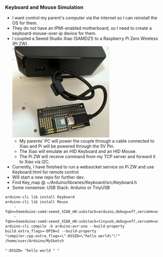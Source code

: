 ### Keyboard and Mouse Simulation
* I want control my parent's computer via the internet so I can reinstall the OS for them. 
* They do not have an IPMI-enabled motherboard, so I need to create a keyboard-mouse-over-ip device for them.
* I coupled a Seeed Studio Xiao (SAMD21) to a Raspberry Pi Zero Wireless (Pi ZW). 
  <br/><img src="pi_xiao.jpg" style="height:300px; width:320px"></img>
  * My parents' PC will power the couple through a cable connected to Xiao and Pi will be powered through the 5V Pin.
  * The Xiao will emulate an HID Keyboard and an HID Mouse. 
  * The Pi ZW will receive command from my TCP server and forward it to Xiao via I2C. 
* Currently, I have finished to run a websocket service on Pi ZW and use Keyboard.html for remote control 
* Will start a new repo for further dev.
* Find Key_map @ ~/Arduino/libraries/Keyboard/src/Keyboard.h
* Some nonsense: USB Stack: Arduino or TinyUSB
```
arduino-cli lib install Keyboard
arduino-cli lib install Mouse
    -fqbn=Seeeduino:samd:seeed_XIAO_m0:usbstack=arduino,debug=off,sercom4=exclude  
    -fqbn=Seeeduino:samd:seeed_XIAO_m0:usbstack=tinyusb,debug=off,sercom4=exclude 
arduino-cli compile -b arduino:avr:uno --build-property build.extra_flags=-DPIN=2 --build-property "compiler.cpp.extra_flags=\"-DSSID=\"hello world\"\"" /home/user/Arduino/MySketch
                                                                                                                         "-DSSID= "hello world " "   
```